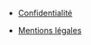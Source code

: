
- [Confidentialité](https://daveisa88.github.io/landingpage-immo-loi/confidentialite.html)
  
- [Mentions légales](https://daveisa88.github.io/landingpage-immo-loi/mentions-legales.html)
